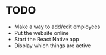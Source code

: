 TODO
====

- Make a way to add/edit employees
- Put the website online
- Start the React Native app
- Display which things are active
